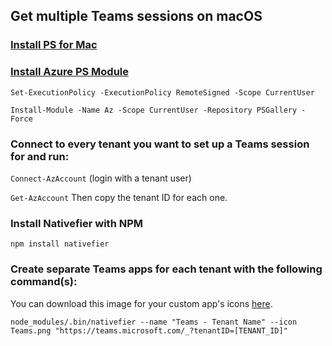 ## Get multiple Teams sessions on macOS

### [Install PS for Mac](https://docs.microsoft.com/en-us/powershell/scripting/install/installing-powershell-core-on-macos?view=powershell-7.1)

### [Install Azure PS Module](https://docs.microsoft.com/en-us/powershell/azure/install-az-ps?view=azps-6.4.0)
`Set-ExecutionPolicy -ExecutionPolicy RemoteSigned -Scope CurrentUser`

`Install-Module -Name Az -Scope CurrentUser -Repository PSGallery -Force`


### Connect to every tenant you want to set up a Teams session for and run:
`Connect-AzAccount` (login with a tenant user)

`Get-AzAccount`
Then copy the tenant ID for each one.

### Install Nativefier with NPM
`npm install nativefier`

### Create separate Teams apps for each tenant with the following command(s):
You can download this image for your custom app's icons [here](https://www.allabout365.com/wp-content/uploads/Teams.png).

`node_modules/.bin/nativefier --name "Teams - Tenant Name" --icon Teams.png "https://teams.microsoft.com/_?tenantID=[TENANT_ID]"`
